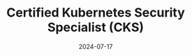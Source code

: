 ---
title: Certified Kubernetes Security Specialist (CKS)
date: 2024-07-17
external_link: https://www.credly.com/badges/ef231542-888b-49de-9c9f-92ce46e9041a
tags:
  - Kubernetes
  - CNCF
---